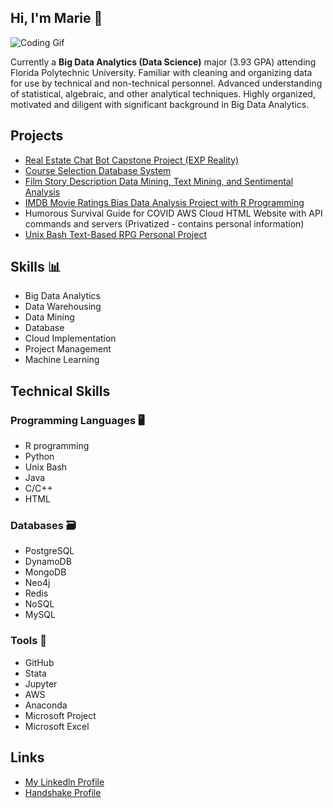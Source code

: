## Hi, I'm Marie 👋

![Coding Gif](https://res.cloudinary.com/practicaldev/image/fetch/s--dWwH4rJ4--/c_limit%2Cf_auto%2Cfl_progressive%2Cq_66%2Cw_880/https://media2.giphy.com/media/fnD9cHHIrYRYk/giphy.gif)

Currently a **Big Data Analytics (Data Science)** major (3.93 GPA) attending Florida Polytechnic University. Familiar with cleaning and organizing data for use by technical and non-technical personnel. Advanced understanding of statistical, algebraic, and other analytical techniques. Highly organized, motivated and diligent with significant background in Big Data Analytics.

## Projects
- [Real Estate Chat Bot Capstone Project (EXP Reality)](https://www.realestatemessengerbot.com/14-days-free41529173)
- [Course Selection Database System](https://github.com/mhasegawa7045/Course-Selection-Database-System)
- [Film Story Description Data Mining, Text Mining, and Sentimental Analysis](https://github.com/mhasegawa7045/Film_Movie_Text_Mining_Sentimental_Analysis_Mhasegawa)
- [IMDB Movie Ratings Bias Data Analysis Project with R Programming](https://github.com/mhasegawa7045/IMDB_Movie_Ratings_Bias_Project_MHasegawa)
- Humorous Survival Guide for COVID AWS Cloud HTML Website with API commands and servers (Privatized - contains personal information)
- [Unix Bash Text-Based RPG Personal Project](https://github.com/mhasegawa7045/Cursed_House_Unix_BASH_Text_based_RPG_MHasegawa)
## Skills 📊
- Big Data Analytics
- Data Warehousing
- Data Mining
- Database
- Cloud Implementation
- Project Management
- Machine Learning

## Technical Skills
### Programming Languages 🖥
- R programming
- Python
- Unix Bash
- Java 
- C/C++
- HTML
### Databases 🗃
- PostgreSQL
- DynamoDB
- MongoDB
- Neo4j
- Redis
- NoSQL
- MySQL
### Tools 🧰
- GitHub
- Stata
- Jupyter
- AWS
- Anaconda
- Microsoft Project
- Microsoft Excel

## Links
- [My Linkedln Profile](https://www.linkedin.com/in/marie-hasegawa-590456203/)
- [Handshake Profile](https://app.joinhandshake.com/users/13451441)
